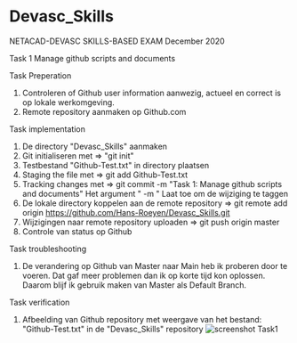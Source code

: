 # Devasc_Skills
NETACAD-DEVASC SKILLS-BASED EXAM December 2020

Task 1 Manage github scripts and documents

Task Preperation
  1. Controleren of Github user information aanwezig, actueel en correct is op lokale werkomgeving.
  2. Remote repository aanmaken op Github.com

Task implementation
  1. De directory "Devasc_Skills" aanmaken
  2. Git initialiseren met => "git init"
  3. Testbestand "Github-Test.txt" in directory plaatsen
  4. Staging the file met => git add Github-Test.txt
  5. Tracking changes met => git commit -m "Task 1: Manage github scripts and documents"
     Het argument " -m " Laat toe om de wijziging te taggen
  6. De lokale directory koppelen aan de remote repository => git remote add origin https://github.com/Hans-Roeyen/Devasc_Skills.git
  7. Wijzigingen naar remote repository uploaden => git push origin master
  8. Controle van status op Github

Task troubleshooting
  1. De verandering op Github van Master naar Main heb ik proberen door te voeren. Dat gaf meer problemen dan ik op korte tijd kon oplossen. Daarom blijf ik gebruik maken van Master als Default Branch.
  
Task verification
  1. Afbeelding van Github repository met weergave van het bestand: "Github-Test.txt" in de "Devasc_Skills" repository
  ![screenshot Task1](https://Hans-Roeyen.github.com/Task1-Github.jpg)

